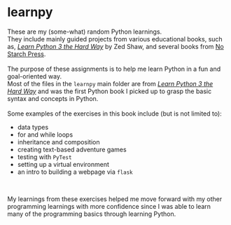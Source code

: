 # learnpy

These are my (some-what) random Python learnings. <br>
They include mainly guided projects from various educational books, such as, [*Learn Python 3 the Hard Way*](https://shop.learncodethehardway.org/) by Zed Shaw, and several books from [No Starch Press](https://nostarch.com/).<br><br>
The purpose of these assignments is to help me learn Python in a fun and goal-oriented way.<br>
Most of the files in the `learnpy` main folder are from [*Learn Python 3 the Hard Way*](https://shop.learncodethehardway.org/) and was the first Python book I picked up to grasp the basic syntax and concepts in Python. <br><br>
Some examples of the exercises in this book include (but is not limited to):<br>
- data types
- for and while loops
- inheritance and composition
- creating text-based adventure games
- testing with `PyTest`
- setting up a virtual environment
- an intro to building a webpage via `flask`
<br>

My learnings from these exercises helped me move forward with my other programming learnings with more confidence since I was able to learn many of the programming basics through learning Python. 
